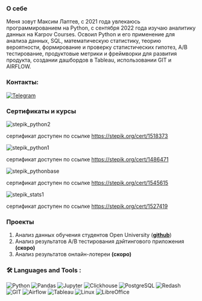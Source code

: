 ### О себе
Меня зовут Максим Лаптев, с 2021 года увлекаюсь программированием на Python, с сентября 2022 года изучаю аналитику данных на Karpov Courses. 
Освоил Python и его применение для анализа данных, SQL, математическую статистику, теорию вероятности, формирование и проверку статистических гипотез,  A/B тестирование, продуктовые метрики и фреймворки для развития продукта, создании дашбордов в Tableau, использовании GIT и AIRFLOW.

### Контакты:
<div align="left">
  
  <a href="">[![Telegram](https://img.shields.io/badge/-Telegram-27A7E7?style=for-the-badge&logo=telegram)](https://t.me/maxx_lv)</a>  
  
</div>

### Сертификаты и курсы

![stepik_python2](https://github.com/LaptevMaxx/images/blob/main/stepik_2.png?raw=true)

сертификат доступен по ссылке https://stepik.org/cert/1518373

![stepik_python1](https://github.com/LaptevMaxx/images/blob/main/stepik_1.png?raw=true)

сертификат доступен по ссылке https://stepik.org/cert/1486471

![stepik_pythonbase](https://github.com/LaptevMaxx/images/blob/main/stepik_b.png?raw=true)

сертификат доступен по ссылке https://stepik.org/cert/1545615

![stepik_stats1](https://github.com/LaptevMaxx/images/blob/main/stepik_stats2.png?raw=true)

сертификат доступен по ссылке https://stepik.org/cert/1527419

### Проекты
1. Анализ данных обучения студентов Open University
(__[github](https://github.com/LaptevMaxx/project1_elearning)__)
2. Анализ результатов A/B тестирования дэйтингового приложения <b>(скоро)</b>
3. Анализ результатов онлайн-лотереи <b>(скоро)</b>



###  🛠️ Languages and Tools :  

![Python](https://img.shields.io/badge/-Python-FFF?style=for-the-badge&logo=Python)
![Pandas](https://img.shields.io/badge/-Pandas-FFF?style=for-the-badge&logo=Pandas)
![Jupyter](https://img.shields.io/badge/-Jupyter_Notebook-FFF?style=for-the-badge&logo=Jupyter)
![Clickhouse](https://img.shields.io/badge/-Clickhouse-FFF?style=for-the-badge&logo=Clickhouse)
![PostgreSQL](https://img.shields.io/badge/-PostgreSQL-FFF?style=for-the-badge&logo=PostgreSQL)
![Redash](https://img.shields.io/badge/-Redash-FFF?style=for-the-badge&logo=Redash)
![GIT](https://img.shields.io/badge/-GIT-FFF?style=for-the-badge&logo=GIT)
![Airflow](https://img.shields.io/badge/-Airflow-FFF?style=for-the-badge&logo=apacheairflow)
![Tableau](https://img.shields.io/badge/-Tableau-FFF?style=for-the-badge&logo=tableau)
![Linux](https://img.shields.io/badge/-Linux-FFF?style=for-the-badge&logo=linux)
![LibreOffice](https://img.shields.io/badge/-LibreOffice-FFF?style=for-the-badge&logo=libreoffice)





